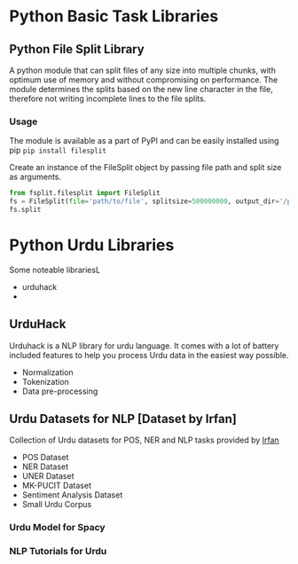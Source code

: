 # Python Basic Task Libraries
## Python File Split Library
A python module that can split files of any size into multiple chunks, with optimum use of memory and without compromising on performance. 
The module determines the splits based on the new line character in the file, therefore not writing incomplete lines to the file splits.

### Usage
The module is available as a part of PyPI and can be easily installed using pip
`pip install filesplit`

Create an instance of the FileSplit object by passing file path and split size as arguments.
```python
from fsplit.filesplit import FileSplit
fs = FileSplit(file='path/to/file', splitsize=500000000, output_dir='/path/to/output directory/')
fs.split
```

# Python Urdu Libraries
Some noteable librariesL
- urduhack
- 

## UrduHack
Urduhack is a NLP library for urdu language. It comes with a lot of battery included features to help you process Urdu data in the easiest way possible.
- Normalization
- Tokenization
- Data pre-processing

## Urdu Datasets for NLP [Dataset by Irfan]
Collection of Urdu datasets for POS, NER and NLP tasks provided by [Irfan](https://mirfan899.github.io/Urdu/)

- POS Dataset
- NER Dataset
- UNER Dataset
- MK-PUCIT Dataset
- Sentiment Analysis Dataset
- Small Urdu Corpus

### Urdu Model for Spacy
### NLP Tutorials for Urdu


